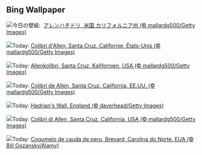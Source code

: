 ## Bing Wallpaper
![](https://www.bing.com/th?id=OHR.TinyHummer_JA-JP9296717974_UHD.jpg&w=1000)今日の壁紙: &nbsp;[アレンハチドリ, 米国 カリフォルニア州 (© mallardg500/Getty Images)](https://www.bing.com/th?id=OHR.TinyHummer_JA-JP9296717974_UHD.jpg)
<br><br/>
![](https://www.bing.com/th?id=OHR.TinyHummer_FR-FR8365055526_UHD.jpg&w=1000)Today: [Colibri d'Allen, Santa Cruz, Californie, États-Unis (© mallardg500/Getty Images)](https://www.bing.com/th?id=OHR.TinyHummer_FR-FR8365055526_UHD.jpg)
<br><br/>
![](https://www.bing.com/th?id=OHR.TinyHummer_DE-DE8472975008_UHD.jpg&w=1000)Today: [Allenkolibri, Santa Cruz, Kalifornien, USA (© mallardg500/Getty Images)](https://www.bing.com/th?id=OHR.TinyHummer_DE-DE8472975008_UHD.jpg)
<br><br/>
![](https://www.bing.com/th?id=OHR.TinyHummer_ES-ES2909315471_UHD.jpg&w=1000)Today: [Colibrí de Allen, Santa Cruz, California, EE.UU. (© mallardg500/Getty Images)](https://www.bing.com/th?id=OHR.TinyHummer_ES-ES2909315471_UHD.jpg)
<br><br/>
![](https://www.bing.com/th?id=OHR.HadriansWallUK_EN-GB6069588482_UHD.jpg&w=1000)Today: [Hadrian's Wall, England (© daverhead/Getty Images)](https://www.bing.com/th?id=OHR.HadriansWallUK_EN-GB6069588482_UHD.jpg)
<br><br/>
![](https://www.bing.com/th?id=OHR.TinyHummer_IT-IT0334846745_UHD.jpg&w=1000)Today: [Colibrì di Allen, Santa Cruz, California, USA (© mallardg500/Getty Images)](https://www.bing.com/th?id=OHR.TinyHummer_IT-IT0334846745_UHD.jpg)
<br><br/>
![](https://www.bing.com/th?id=OHR.TurkeyTailMush_PT-BR7169836000_UHD.jpg&w=1000)Today: [Cogumelo de cauda de peru, Brevard, Carolina do Norte, EUA (© Bill Gozansky/Alamy)](https://www.bing.com/th?id=OHR.TurkeyTailMush_PT-BR7169836000_UHD.jpg)
<br><br/>
